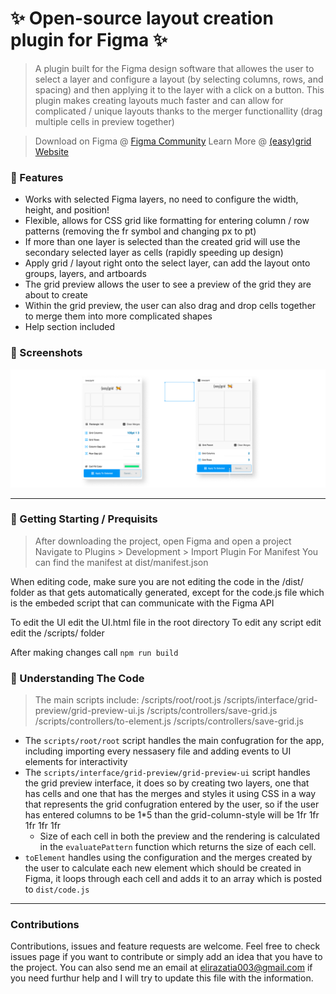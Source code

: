 # ✨ Open-source layout creation plugin for Figma ✨

> A plugin built for the Figma design software that allowes the user to select a layer and configure a layout (by selecting columns, rows, and spacing) and then applying it to the layer with a click on a button. This plugin makes creating layouts much faster and can allow for complicated / unique layouts thanks to the merger functionallity (drag multiple cells in preview together)

> Download on Figma @ [Figma Community]()
Learn More @ [(easy)grid Website]()

### 💫 Features
- Works with selected Figma layers, no need to configure the width, height, and position!
- Flexible, allows for CSS grid like formatting for entering column / row patterns (removing the fr symbol and changing px to pt)
- If more than one layer is selected than the created grid will use the secondary selected layer as cells (rapidly speeding up design)
- Apply grid / layout right onto the select layer, can add the layout onto groups, layers, and artboards
- The grid preview allows the user to see a preview of the grid they are about to create
- Within the grid preview, the user can also drag and drop cells together to merge them into more complicated shapes
- Help section included

### 📸 Screenshots
![Screenshot of app](https://github.com/eliraz003/easygrid-plugin/blob/main/preview-screenshot.png?raw=true)

---

### 🏃️ Getting Starting / Prequisits 
> After downloading the project, open Figma and open a project
Navigate to Plugins > Development > Import Plugin For Manifest
You can find the manifest at dist/manifest.json

When editing code, make sure you are not editing the code in the /dist/ folder as that gets automatically generated, 
except for the code.js file which is the embeded script that can communicate with the Figma API

To edit the UI edit the UI.html file in the root directory
To edit any script edit edit the /scripts/ folder

After making changes call `npm run build` 

### 🧐 Understanding The Code

> The main scripts include:
/scripts/root/root.js
/scripts/interface/grid-preview/grid-preview-ui.js
/scripts/controllers/save-grid.js
/scripts/controllers/to-element.js
/scripts/controllers/save-grid.js

- The `scripts/root/root` script handles the main confugration for the app, including importing every nessasery file and adding events to UI elements for interactivity
- The `scripts/interface/grid-preview/grid-preview-ui` script handles the grid preview interface, it does so by creating two layers, one that has cells and one that has the merges and styles it using CSS in a way that represents the grid confugration entered by the user, so if the user has entered columns to be 1*5 than the grid-column-style will be 1fr 1fr 1fr 1fr 1fr
    - Size of each cell in both the preview and the rendering is calculated in the `evaluatePattern` function which returns the size of each cell.
- `toElement` handles using the configuration and the merges created by the user to calculate each new element which should be created in Figma, it loops through each cell and adds it to an array which is posted to `dist/code.js`

---

### Contributions

Contributions, issues and feature requests are welcome. Feel free to check issues page if you want to contribute or simply add an idea that you have to the project. You can also send me an email at [elirazatia003@gmail.com]() if you need furthur help and I will try to update this file with the information.